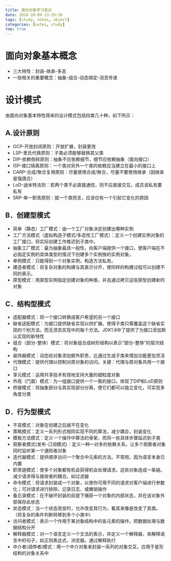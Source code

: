 ```yaml
---
title: 面向对象学习笔记
date: 2018-10-09 13:29:10
tags: [study, notes, object]
categories: [notes, study]
top: true
---
```


# 面向对象基本概念

- 三大特性：封装-继承-多态
- 一些相关的重要概念：抽象-组合-动态绑定-消息传递

# 设计模式

由面向对象基本特性得来的设计模式包括四类几十种，如下所示：

## A.设计原则

- OCP-开放封闭原则：开放扩展，封装更改
- LSP-里氏代换原则：子类必须能够替换其父类
- DIP-依赖倒转原则：抽象不应依赖细节，细节应依赖抽象（面向接口）
- ISP-接口隔离原则：一个类对另外一个类的依赖应当建立在最小的接口上
- CARP-合成/聚合复用原则：尽量使用合成/聚合，尽量不要使用继承（因继承是强偶合）
- LoD-迪米特法则：若两个类不必直接通信，则不应直接交互。成员该私有要私有
- SRP-单一职责原则：就一个类而言，应该仅有一个引起它变化的原因

## B．创建型模式

- 简单（静态）工厂模式：由一个工厂对象决定创建出哪种实例
- 工厂方法模式（虚拟构造子模式/多态性工厂模式）：定义一个创建实例对象的工厂接口，将实际创建工作推迟到子类中。
- 抽象工厂模式：最为抽象最具一般性，向客户端提供一个接口，使客户端在不必指定实例的具体类型的情况下创建多个实例族的实例对象。
- 单例模式：只能得到一个对象实例，构造方法私有。
- 建造者模式：将复杂对象的构建与其表示分开，使同样的构建过程可以创建不同的表示。
- 原型模式：用原型实例指定创建对象的种类，并且通过拷贝这些原型创建新的对象

## C．结构型模式

- 适配器模式：将一个接口转换成客户希望的另一个接口
- 缺省适配模式：为接口提供缺省实现以供扩展。使得子类只需覆盖这个缺省实现的个别方法，而无须去实现中的每个方法。JDK1.8中了提供了为接口添加默认实现的新特性
- 组合（部分-整体）模式：将对象组合成树形结构以表示“部分-整体”的层次结构
- 装饰器模式：动态给对象添加额外职责，比通过生成子类来增加功能更加灵活
- 代理模式：提供代理以控制对原对象的访问。关键：代理与原对象共用一个接口
- 享元模式：运用共享技术有效地支持大量的细粒度对象
- 外观（门面）模式：为一组接口提供一个一致的接口，体现了DIP和LoD原则
- 桥接模式：将抽象部分与其实现部分分离，使它们都可以独立变化，可实现多角度分类

## D．行为型模式

- 不变模式：对象在创建之后就不在变化
- 策略模式：定义一系列形式相同实现不同的算法，减少耦合，封装变化
- 模板方法模式：定义一个操作中算法的骨架，而将一些具体步骤延迟到子类
- 观察者模式(发布-订阅模式)：定义一种一对多的依赖关系，让多个观察者对象同时监听某一个通知者对象
- 迭代器模式：提供顺序访问一个聚合中元素的方法。不常用，因为语言本身已内置
- 职责链模式：使多个对象都有机会获得机会处理请求。这些对象连成一条链。减少请求得与接收者的耦合。如过滤器
- 命令模式：将请求封装成一个对象，以使你可用不同的请求对客户端进行参数化；可对请求进行排除、记录日志、或撤销操作
- 备忘录模式：在不破坏封装的前提下捕获一个对象的内部状态，并在该对象外部保存此状态
- 状态模式：当一个状态改变时，允许改变其行为，看其来像是改变了其类。（将复杂的条件判断转移到多个小类中）
- 访问者模式：表示一个作用于某对象结构中的各元素的操作。把数据处理与数据结构分开
- 解释器模式：对一个语言定义一个文法的表示，并定义一个解释器，来解释语言中的句子，如正则表达式，浏览器。通过解释执行
- 中介者(调停者)模式：用一个中介对象来封装一系列的对象交互。应用于星形结构的对象关系中